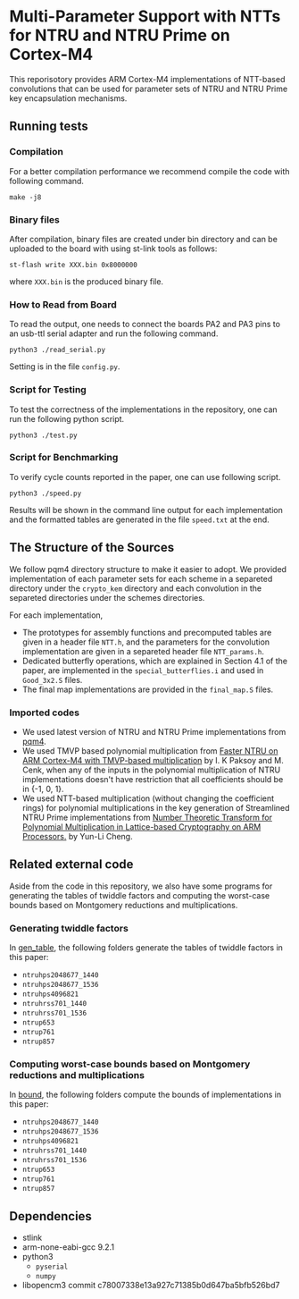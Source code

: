 #  Multi-Parameter Support with NTTs for NTRU and NTRU Prime on Cortex-M4

This reporisotory provides ARM Cortex-M4 implementations of NTT-based convolutions
that can be used for parameter sets of NTRU and NTRU Prime key encapsulation mechanisms.

## Running tests

### Compilation

For a better compilation performance we recommend compile the code with following command.

```
make -j8
```
### Binary files
After compilation, binary files are created under bin directory and can be uploaded to the board with using st-link tools as follows:
```
st-flash write XXX.bin 0x8000000
```
where `XXX.bin` is the produced binary file.

### How to Read from Board
To read the output, one needs to connect the boards PA2 and PA3 pins to an usb-ttl serial adapter and run the following command.
```
python3 ./read_serial.py
```

Setting is in the file `config.py`.

### Script for Testing
To test the correctness of the implementations in the repository, one can run the following python script.

```
python3 ./test.py
```

### Script for Benchmarking
To verify cycle counts reported in the paper, one can use following script.

```
python3 ./speed.py
```

Results will be shown in the command line output for each implementation and the formatted tables are generated in the file `speed.txt` at the end.

## The Structure of the Sources

We follow pqm4 directory structure to make it easier to adopt. We provided implementation of each parameter sets for each scheme in a separeted directory under the `crypto_kem` directory and each convolution in the separeted directories under the schemes directories.

For each implementation, 
 - The prototypes for assembly functions and precomputed tables are given in a header file `NTT.h`, and the parameters for the convolution implementation are given in a separeted header file `NTT_params.h`.
 - Dedicated butterfly operations, which are explained in Section 4.1 of the paper, are implemented in the `special_butterflies.i` and used in `Good_3x2.S` files.
 - The final map implementations are provided in the `final_map.S` files.

### Imported codes

- We used latest version of NTRU and NTRU Prime implementations from [pqm4](https://github.com/mupq/pqm4).
- We used TMVP based polynomial multiplication from [Faster NTRU on ARM Cortex-M4 with TMVP-based multiplication](https://github.com/iremkp/NTRU-tmvp4-m4) by I. K Paksoy and M. Cenk, when any of the inputs in the polynomial multiplication of NTRU implementations doesn't have restriction that all coefficients should be in {-1, 0, 1}.
- We used NTT-based multiplication (without changing the coefficient rings) for polynomial multiplications in the key generation of Streamlined NTRU Prime implementations from [Number Theoretic Transform for Polynomial Multiplication in Lattice-based Cryptography on ARM Processors.](https://github.com/dean3154/ntrup_m4) by Yun-Li Cheng.

## Related external code
Aside from the code in this repository, we also have some programs for generating the tables of twiddle factors and computing the worst-case bounds based on Montgomery reductions and multiplications.

### Generating twiddle factors

In [gen_table](https://github.com/vincentvbh/NTTs_with_Armv7-M_Armv7E-M_Armv8-A/tree/main/gen_table/Armv7E-M/cortex-m4),
the following folders generate the tables of twiddle factors in this paper:
- `ntruhps2048677_1440`
- `ntruhps2048677_1536`
- `ntruhps4096821`
- `ntruhrss701_1440`
- `ntruhrss701_1536`
- `ntrup653`
- `ntrup761`
- `ntrup857`

### Computing worst-case bounds based on Montgomery reductions and multiplications

In [bound](https://github.com/vincentvbh/NTTs_with_Armv7-M_Armv7E-M_Armv8-A/tree/main/bound/Armv7E-M/cortex-m4),
the following folders compute the bounds of implementations in this paper:
- `ntruhps2048677_1440`
- `ntruhps2048677_1536`
- `ntruhps4096821`
- `ntruhrss701_1440`
- `ntruhrss701_1536`
- `ntrup653`
- `ntrup761`
- `ntrup857`

## Dependencies

- stlink
- arm-none-eabi-gcc 9.2.1
- python3
    - `pyserial`
    - `numpy`
- libopencm3 commit c78007338e13a927c71385b0d647ba5bfb526bd7







